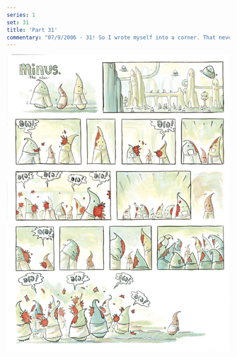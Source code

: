 ```yaml
---
series: 1
set: 31
title: 'Part 31'
commentary: "07/9/2006 - 31! So I wrote myself into a corner. That never happens to me except for when it happens. I'll dig myself out by the end of the month so wish me luck maybe!"
---
```


![](../../../../assets/minus/part-31/minus31.jpg)
